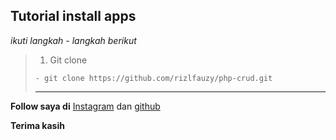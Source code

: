 ## Tutorial install apps
*ikuti langkah - langkah berikut*

> 1. Git clone
> ```
> - git clone https://github.com/rizlfauzy/php-crud.git
> ```
> ---


**Follow saya di** [Instagram](https://www.instagram.com/rizlfauzy/) dan [github](https://github.com/Ragnell-Web)

**Terima kasih**